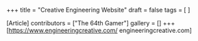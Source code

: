 +++
title = "Creative Engineering Website"
draft = false
tags = [ ]

[Article]
contributors = ["The 64th Gamer"]
gallery = []
+++
[https://www.engineeringcreative.com/ engineeringcreative.com]
